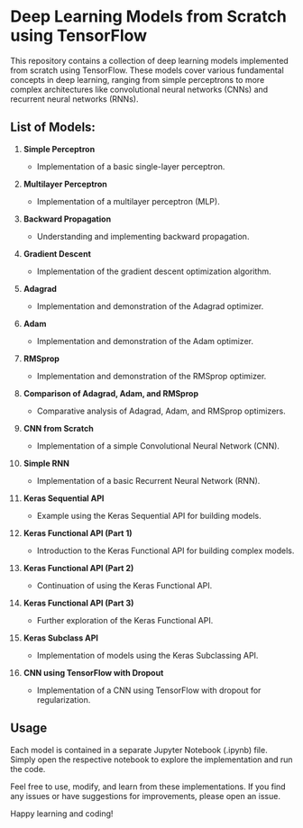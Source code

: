# Deep Learning Models from Scratch using TensorFlow

This repository contains a collection of deep learning models implemented from scratch using TensorFlow. These models cover various fundamental concepts in deep learning, ranging from simple perceptrons to more complex architectures like convolutional neural networks (CNNs) and recurrent neural networks (RNNs).

## List of Models:

1. **Simple Perceptron**
   - Implementation of a basic single-layer perceptron.

2. **Multilayer Perceptron**
   - Implementation of a multilayer perceptron (MLP).

3. **Backward Propagation**
   - Understanding and implementing backward propagation.

4. **Gradient Descent**
   - Implementation of the gradient descent optimization algorithm.

5. **Adagrad**
   - Implementation and demonstration of the Adagrad optimizer.

6. **Adam**
   - Implementation and demonstration of the Adam optimizer.

7. **RMSprop**
   - Implementation and demonstration of the RMSprop optimizer.

8. **Comparison of Adagrad, Adam, and RMSprop**
   - Comparative analysis of Adagrad, Adam, and RMSprop optimizers.

9. **CNN from Scratch**
   - Implementation of a simple Convolutional Neural Network (CNN).

10. **Simple RNN**
    - Implementation of a basic Recurrent Neural Network (RNN).

11. **Keras Sequential API**
    - Example using the Keras Sequential API for building models.

12. **Keras Functional API (Part 1)**
    - Introduction to the Keras Functional API for building complex models.

13. **Keras Functional API (Part 2)**
    - Continuation of using the Keras Functional API.

14. **Keras Functional API (Part 3)**
    - Further exploration of the Keras Functional API.

15. **Keras Subclass API**
    - Implementation of models using the Keras Subclassing API.

16. **CNN using TensorFlow with Dropout**
    - Implementation of a CNN using TensorFlow with dropout for regularization.

## Usage
Each model is contained in a separate Jupyter Notebook (.ipynb) file. Simply open the respective notebook to explore the implementation and run the code.

Feel free to use, modify, and learn from these implementations. If you find any issues or have suggestions for improvements, please open an issue.

Happy learning and coding!
